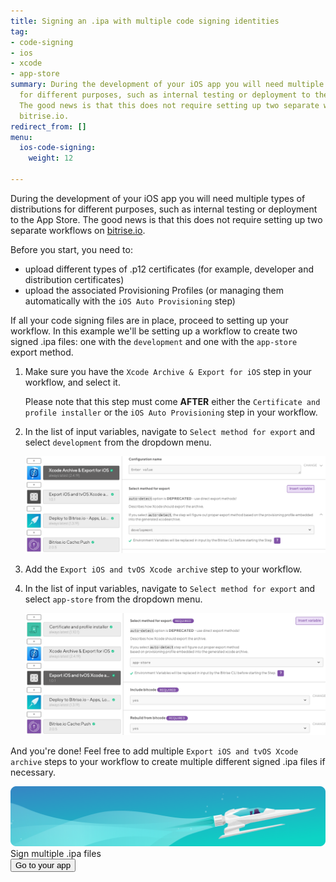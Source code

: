 ```yaml
---
title: Signing an .ipa with multiple code signing identities
tag:
- code-signing
- ios
- xcode
- app-store
summary: During the development of your iOS app you will need multiple types of distributions
  for different purposes, such as internal testing or deployment to the App Store.
  The good news is that this does not require setting up two separate workflows on
  bitrise.io.
redirect_from: []
menu:
  ios-code-signing:
    weight: 12

---
```

During the development of your iOS app you will need multiple types of distributions for different purposes, such as internal testing or deployment to the App Store. The good news is that this does not require setting up two separate workflows on [bitrise.io](https://www.bitrise.io).

Before you start, you need to:

* upload different types of .p12 certificates (for example, developer and distribution certificates)
* upload the associated Provisioning Profiles (or managing them automatically with the `iOS Auto Provisioning` step)

If all your code signing files are in place, proceed to setting up your workflow. In this example we'll be setting up a workflow to create two signed .ipa files: one with the `development` and one with the `app-store` export method.

1. Make sure you have the `Xcode Archive & Export for iOS` step in your workflow, and select it.

   Please note that this step must come **AFTER** either the `Certificate and profile installer` or the `iOS Auto Provisioning` step in your workflow.
2. In the list of input variables, navigate to `Select method for export` and select `development` from the dropdown menu.

   ![](/img/development-select-method-for-export.png)
3. Add the `Export iOS and tvOS Xcode archive` step to your workflow.
4. In the list of input variables, navigate to `Select method for export` and select `app-store` from the dropdown menu.

   ![](/img/app-store-export-method-2.png)

And you're done! Feel free to add multiple `Export iOS and tvOS Xcode archive` steps to your workflow to create multiple different signed .ipa files if necessary.

<div class="banner">
	<img src="/assets/images/banner-bg-888x170.png" style="border: none;">
	<div class="deploy-text">Sign multiple .ipa files</div>
	<a target="_blank" href="https://app.bitrise.io/dashboard/builds"><button class="button">Go to your app</button></a>
</div>